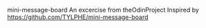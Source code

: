 mini-message-board
An excercise from theOdinProject
Inspired by https://github.com/TYLPHE/mini-message-board